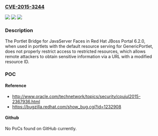 ### [CVE-2015-3244](https://cve.mitre.org/cgi-bin/cvename.cgi?name=CVE-2015-3244)
![](https://img.shields.io/static/v1?label=Product&message=n%2Fa&color=blue)
![](https://img.shields.io/static/v1?label=Version&message=n%2Fa&color=blue)
![](https://img.shields.io/static/v1?label=Vulnerability&message=n%2Fa&color=brighgreen)

### Description

The Portlet Bridge for JavaServer Faces in Red Hat JBoss Portal 6.2.0, when used in portlets with the default resource serving for GenericPortlet, does not properly restrict access to restricted resources, which allows remote attackers to obtain sensitive information via a URL with a modified resource ID.

### POC

#### Reference
- http://www.oracle.com/technetwork/topics/security/cpujul2015-2367936.html
- https://bugzilla.redhat.com/show_bug.cgi?id=1232908

#### Github
No PoCs found on GitHub currently.

